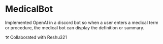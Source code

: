 # MedicalBot

Implemented OpenAI in a discord bot so when a user enters a medical term or procedure, the medical bot can display the definition or summary. 

⚒️ Collaborated with Reshu321
